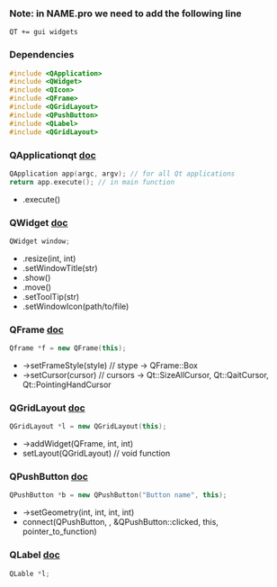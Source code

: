 ### Note: in NAME.pro we need to add the following line
```
QT += gui widgets
```

### Dependencies
```c++
#include <QApplication>
#include <QWidget>
#include <QIcon>
#include <QFrame>
#include <QGridLayout>
#include <QPushButton>
#include <QLabel>
#include <QGridLayout>
```
### QApplicationqt [doc]()
  ```c++
  QApplication app(argc, argv); // for all Qt applications
  return app.execute(); // in main function
  ```
  - .execute()
  
### QWidget [doc]()
  ```c++
  QWidget window;
  ```
  - .resize(int, int)
  - .setWindowTitle(str)
  - .show()
  - .move()
  - .setToolTip(str)
  - .setWindowIcon(path/to/file)
  
### QFrame [doc]()
  ```c++
  Qframe *f = new QFrame(this);
  ```
  - ->setFrameStyle(style) // stype -> QFrame::Box
  - ->setCursor(cursor) // cursors -> Qt::SizeAllCursor, Qt::QaitCursor, Qt::PointingHandCursor

### QGridLayout [doc]()
  ```c++
  QGridLayout *l = new QGridLayout(this);
  ```
  - ->addWidget(QFrame, int, int)
  - setLayout(QGridLayout) // void function

### QPushButton [doc]()
  ```c++
  QPushButton *b = new QPushButton("Button name", this);
  ```
  - ->setGeometry(int, int, int, int)
  - connect(QPushButton, , &QPushButton::clicked, this, pointer_to_function)
  
### QLabel [doc]()
  ```c++
  QLable *l;
  ```
  
